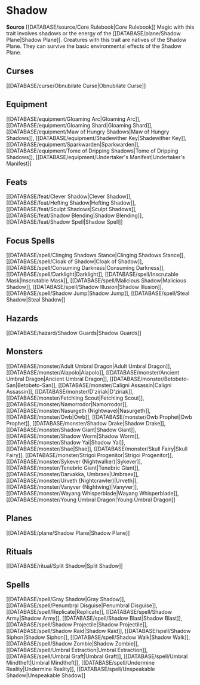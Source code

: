 ﻿---
id: '143'
name: Shadow
rarity: Common
rus_type_level: null
source: '[[DATABASE/source/Core Rulebook|Core Rulebook]]'
trait:
- Shadow
type: Trait

---
# Shadow

**Source** [[DATABASE/source/Core Rulebook|Core Rulebook]] 
Magic with this trait involves shadows or the energy of the [[DATABASE/plane/Shadow Plane|Shadow Plane]]. Creatures with this trait are natives of the Shadow Plane. They can survive the basic environmental effects of the Shadow Plane.

## Curses

[[DATABASE/curse/Obnubilate Curse|Obnubilate Curse]]

## Equipment

[[DATABASE/equipment/Gloaming Arc|Gloaming Arc]], [[DATABASE/equipment/Gloaming Shard|Gloaming Shard]], [[DATABASE/equipment/Maw of Hungry Shadows|Maw of Hungry Shadows]], [[DATABASE/equipment/Shadewither Key|Shadewither Key]], [[DATABASE/equipment/Sparkwarden|Sparkwarden]], [[DATABASE/equipment/Tome of Dripping Shadows|Tome of Dripping Shadows]], [[DATABASE/equipment/Undertaker's Manifest|Undertaker's Manifest]]

## Feats

[[DATABASE/feat/Clever Shadow|Clever Shadow]], [[DATABASE/feat/Hefting Shadow|Hefting Shadow]], [[DATABASE/feat/Sculpt Shadows|Sculpt Shadows]], [[DATABASE/feat/Shadow Blending|Shadow Blending]], [[DATABASE/feat/Shadow Spell|Shadow Spell]]

## Focus Spells

[[DATABASE/spell/Clinging Shadows Stance|Clinging Shadows Stance]], [[DATABASE/spell/Cloak of Shadow|Cloak of Shadow]], [[DATABASE/spell/Consuming Darkness|Consuming Darkness]], [[DATABASE/spell/Darklight|Darklight]], [[DATABASE/spell/Inscrutable Mask|Inscrutable Mask]], [[DATABASE/spell/Malicious Shadow|Malicious Shadow]], [[DATABASE/spell/Shadow Illusion|Shadow Illusion]], [[DATABASE/spell/Shadow Jump|Shadow Jump]], [[DATABASE/spell/Steal Shadow|Steal Shadow]]

## Hazards

[[DATABASE/hazard/Shadow Guards|Shadow Guards]]

## Monsters

[[DATABASE/monster/Adult Umbral Dragon|Adult Umbral Dragon]], [[DATABASE/monster/Alapolo|Alapolo]], [[DATABASE/monster/Ancient Umbral Dragon|Ancient Umbral Dragon]], [[DATABASE/monster/Betobeto-San|Betobeto-San]], [[DATABASE/monster/Caligni Assassin|Caligni Assassin]], [[DATABASE/monster/D'ziriak|D'ziriak]], [[DATABASE/monster/Fetchling Scout|Fetchling Scout]], [[DATABASE/monster/Namorrodor|Namorrodor]], [[DATABASE/monster/Nasurgeth (Nightwave)|Nasurgeth]], [[DATABASE/monster/Owb|Owb]], [[DATABASE/monster/Owb Prophet|Owb Prophet]], [[DATABASE/monster/Shadow Drake|Shadow Drake]], [[DATABASE/monster/Shadow Giant|Shadow Giant]], [[DATABASE/monster/Shadow Worm|Shadow Worm]], [[DATABASE/monster/Shadow Yai|Shadow Yai]], [[DATABASE/monster/Shae|Shae]], [[DATABASE/monster/Skull Fairy|Skull Fairy]], [[DATABASE/monster/Strigoi Progenitor|Strigoi Progenitor]], [[DATABASE/monster/Sykever (Nightwalker)|Sykever]], [[DATABASE/monster/Tenebric Giant|Tenebric Giant]], [[DATABASE/monster/Darvakka, Umbraex|Umbraex]], [[DATABASE/monster/Urveth (Nightcrawler)|Urveth]], [[DATABASE/monster/Vanyver (Nightwing)|Vanyver]], [[DATABASE/monster/Wayang Whisperblade|Wayang Whisperblade]], [[DATABASE/monster/Young Umbral Dragon|Young Umbral Dragon]]

## Planes

[[DATABASE/plane/Shadow Plane|Shadow Plane]]

## Rituals

[[DATABASE/ritual/Split Shadow|Split Shadow]]

## Spells

[[DATABASE/spell/Gray Shadow|Gray Shadow]], [[DATABASE/spell/Penumbral Disguise|Penumbral Disguise]], [[DATABASE/spell/Replicate|Replicate]], [[DATABASE/spell/Shadow Army|Shadow Army]], [[DATABASE/spell/Shadow Blast|Shadow Blast]], [[DATABASE/spell/Shadow Projectile|Shadow Projectile]], [[DATABASE/spell/Shadow Raid|Shadow Raid]], [[DATABASE/spell/Shadow Siphon|Shadow Siphon]], [[DATABASE/spell/Shadow Walk|Shadow Walk]], [[DATABASE/spell/Shadow Zombie|Shadow Zombie]], [[DATABASE/spell/Umbral Extraction|Umbral Extraction]], [[DATABASE/spell/Umbral Graft|Umbral Graft]], [[DATABASE/spell/Umbral Mindtheft|Umbral Mindtheft]], [[DATABASE/spell/Undermine Reality|Undermine Reality]], [[DATABASE/spell/Unspeakable Shadow|Unspeakable Shadow]]